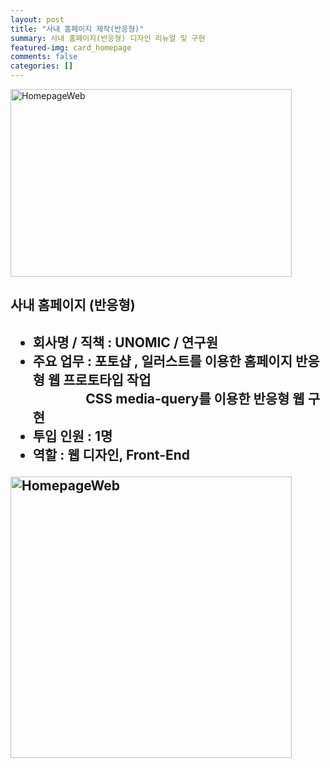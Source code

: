 ```yaml
---
layout: post
title: "사내 홈페이지 제작(반응형)"
summary: 사내 홈페이지(반응형) 디자인 리뉴얼 및 구현
featured-img: card_homepage
comments: false
categories: []
---
```


<img src="../assets/img/posts/homepage01.jpg" width="450px" height="300px" title="HomepageWeb"/><br/>

<h2>사내 홈페이지 (반응형)<h2>

- **회사명 / 직책** : UNOMIC / 연구원<br>
- **주요 업무** : 포토샵 , 일러스트를 이용한 홈페이지 반응형 웹 프로토타입 작업<br>
  &nbsp;&nbsp;&nbsp;&nbsp;&nbsp;&nbsp;&nbsp;&nbsp;&nbsp;&nbsp;&nbsp;&nbsp;&nbsp;&nbsp;&nbsp;&nbsp;&nbsp;CSS media-query를 이용한 반응형 웹 구현
- **투입 인원** : 1명<br>
- **역할** : 웹 디자인, Front-End

<img src="../assets/img/posts/homepage03.jpeg" width="450px" title="HomepageWeb"/><br/>
